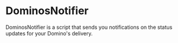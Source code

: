 DominosNotifier
===============

DominosNotifier is a script that sends you notifications on the status updates for your Domino's delivery.
